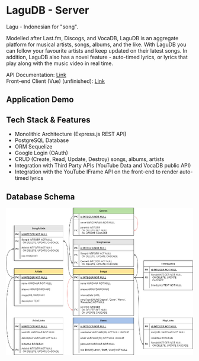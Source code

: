 # LaguDB - Server

Lagu - Indonesian for "song".

Modelled after Last.fm, Discogs, and VocaDB, LaguDB is an aggregate platform for musical artists, songs, albums, and the like. With LaguDB you can follow your favourite artists and keep updated on their latest songs. In addition, LaguDB also has a novel feature - auto-timed lyrics, or lyrics that play along with the music video in real time. 

API Documentation: [Link](api-documentation.md)<br>
Front-end Client (Vue) (unfinished): [Link]()

## Application Demo

## Tech Stack & Features

 - Monolithic Architecture (Express.js REST API)
 - PostgreSQL Database
 - ORM Sequelize
 - Google Login (OAuth)
 - CRUD (Create, Read, Update, Destroy) songs, albums, artists
 - Integration with Third Party APIs (YouTube Data and VocaDB public API)
 - Integration with the YouTube IFrame API on the front-end to render auto-timed lyrics

## Database Schema

![ERD](ERD.png)
